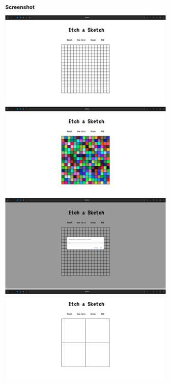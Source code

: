 ### Screenshot

<img src = "images/screenshot1.png">

<img src = "images/screenshot2.png">

<img src = "images/screenshot3.png">

<img src = "images/screenshot4.png">
